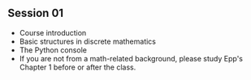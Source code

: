 Session 01
----------

* Course introduction
* Basic structures in discrete mathematics
* The Python console
* If you are not from a math-related background, please study Epp's Chapter 1 before or after the class.

